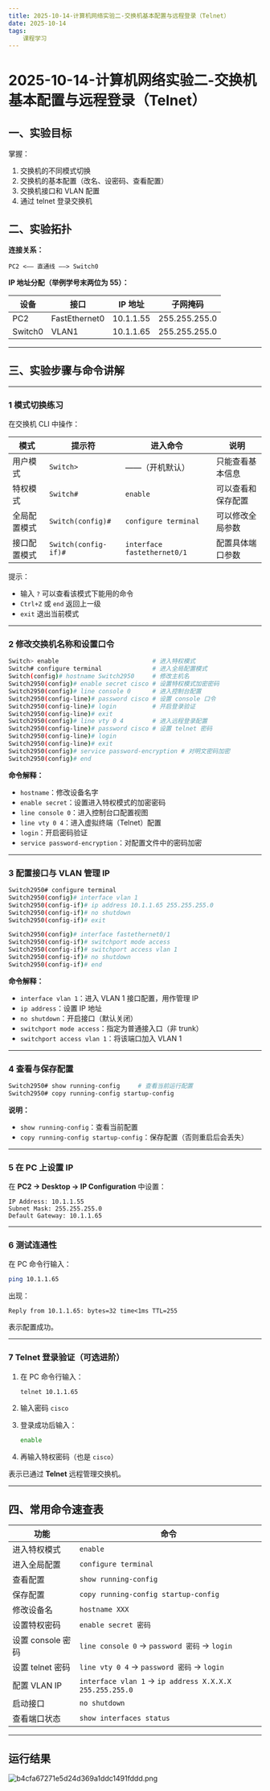 ```yaml
---
title: 2025-10-14-计算机网络实验二-交换机基本配置与远程登录（Telnet）
date: 2025-10-14
tags: 
    课程学习
---
```


# 2025-10-14-计算机网络实验二-交换机基本配置与远程登录（Telnet）

##  一、实验目标

掌握：

1. 交换机的不同模式切换
2. 交换机的基本配置（改名、设密码、查看配置）
3. 交换机接口和 VLAN 配置
4. 通过 telnet 登录交换机


##  二、实验拓扑

 **连接关系：**

```
PC2 <—— 直通线 ——> Switch0
```

 **IP 地址分配（举例学号末两位为 55）：**

| 设备      | 接口            | IP 地址     | 子网掩码          |
| ------- | ------------- | --------- | ------------- |
| PC2     | FastEthernet0 | 10.1.1.55 | 255.255.255.0 |
| Switch0 | VLAN1         | 10.1.1.65 | 255.255.255.0 |

---

##  三、实验步骤与命令讲解

---

### **1️ 模式切换练习**

在交换机 CLI 中操作：

| 模式     | 提示符                  | 进入命令                        | 说明        |
| ------ | -------------------- | --------------------------- | --------- |
| 用户模式   | `Switch>`            | ——（开机默认）                    | 只能查看基本信息  |
| 特权模式   | `Switch#`            | `enable`                    | 可以查看和保存配置 |
| 全局配置模式 | `Switch(config)#`    | `configure terminal`        | 可以修改全局参数  |
| 接口配置模式 | `Switch(config-if)#` | `interface fastethernet0/1` | 配置具体端口参数  |

 提示：

* 输入 `?` 可以查看该模式下能用的命令
* `Ctrl+Z` 或 `end` 返回上一级
* `exit` 退出当前模式

---

### **2️ 修改交换机名称和设置口令**

```bash
Switch> enable                          # 进入特权模式
Switch# configure terminal              # 进入全局配置模式
Switch(config)# hostname Switch2950     # 修改主机名
Switch2950(config)# enable secret cisco # 设置特权模式加密密码
Switch2950(config)# line console 0      # 进入控制台配置
Switch2950(config-line)# password cisco # 设置 console 口令
Switch2950(config-line)# login          # 开启登录验证
Switch2950(config-line)# exit
Switch2950(config)# line vty 0 4        # 进入远程登录配置
Switch2950(config-line)# password cisco # 设置 telnet 密码
Switch2950(config-line)# login
Switch2950(config-line)# exit
Switch2950(config)# service password-encryption # 对明文密码加密
Switch2950(config)# end
```

 **命令解释：**

* `hostname`：修改设备名字
* `enable secret`：设置进入特权模式的加密密码
* `line console 0`：进入控制台口配置视图
* `line vty 0 4`：进入虚拟终端（Telnet）配置
* `login`：开启密码验证
* `service password-encryption`：对配置文件中的密码加密

---

### **3️ 配置接口与 VLAN 管理 IP**

```bash
Switch2950# configure terminal
Switch2950(config)# interface vlan 1
Switch2950(config-if)# ip address 10.1.1.65 255.255.255.0
Switch2950(config-if)# no shutdown
Switch2950(config-if)# exit

Switch2950(config)# interface fastethernet0/1
Switch2950(config-if)# switchport mode access
Switch2950(config-if)# switchport access vlan 1
Switch2950(config-if)# no shutdown
Switch2950(config-if)# end
```

 **命令解释：**

* `interface vlan 1`：进入 VLAN 1 接口配置，用作管理 IP
* `ip address`：设置 IP 地址
* `no shutdown`：开启接口（默认关闭）
* `switchport mode access`：指定为普通接入口（非 trunk）
* `switchport access vlan 1`：将该端口加入 VLAN 1

---

### **4️ 查看与保存配置**

```bash
Switch2950# show running-config     # 查看当前运行配置
Switch2950# copy running-config startup-config
```

 **说明：**

* `show running-config`：查看当前配置
* `copy running-config startup-config`：保存配置（否则重启后会丢失）

---

### **5️ 在 PC 上设置 IP**

在 **PC2 → Desktop → IP Configuration** 中设置：

```
IP Address: 10.1.1.55
Subnet Mask: 255.255.255.0
Default Gateway: 10.1.1.65
```

---

### **6️ 测试连通性**

在 PC 命令行输入：

```bash
ping 10.1.1.65
```

出现：

```
Reply from 10.1.1.65: bytes=32 time<1ms TTL=255
```

 表示配置成功。

---

### **7️ Telnet 登录验证（可选进阶）**

1. 在 PC 命令行输入：

   ```bash
   telnet 10.1.1.65
   ```
2. 输入密码 `cisco`
3. 登录成功后输入：

   ```bash
   enable
   ```
4. 再输入特权密码（也是 `cisco`）

 表示已通过 **Telnet** 远程管理交换机。

---

##  四、常用命令速查表

| 功能            | 命令                                                      |
| ------------- | ------------------------------------------------------- |
| 进入特权模式        | `enable`                                                |
| 进入全局配置        | `configure terminal`                                    |
| 查看配置          | `show running-config`                                   |
| 保存配置          | `copy running-config startup-config`                    |
| 修改设备名         | `hostname XXX`                                          |
| 设置特权密码        | `enable secret 密码`                                      |
| 设置 console 密码 | `line console 0` → `password 密码` → `login`              |
| 设置 telnet 密码  | `line vty 0 4` → `password 密码` → `login`                |
| 配置 VLAN IP    | `interface vlan 1` → `ip address X.X.X.X 255.255.255.0` |
| 启动接口          | `no shutdown`                                           |
| 查看端口状态        | `show interfaces status`                                |

---

## 运行结果
![b4cfa67271e5d24d369a1ddc1491fddd.png](http://t2z9ig7uo.hn-bkt.clouddn.com/blog/b4cfa67271e5d24d369a1ddc1491fddd.png)